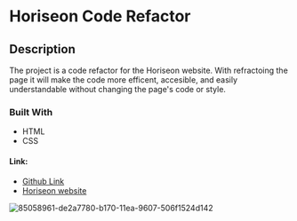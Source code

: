 # Horiseon Code Refactor 

<h2>Description</h2>

The project is a code refactor for the Horiseon website. With refractoing the page it will make the code more efficent, accesible, and easily understandable without changing the page's code or style. 

<h3> Built With </h3>

* HTML
* CSS

<h4> Link: </h4>

* [Github Link](https://github.com/channy3687/channy3687.Horiseo.git)
* [Horiseon website](https://channy3687.github.io/channy3687.Horiseo/)

![85058961-de2a7780-b170-11ea-9607-506f1524d142](https://user-images.githubusercontent.com/88798354/131268453-5e0697ff-5e8a-4cac-a1e3-11a617aebfa8.jpeg)


